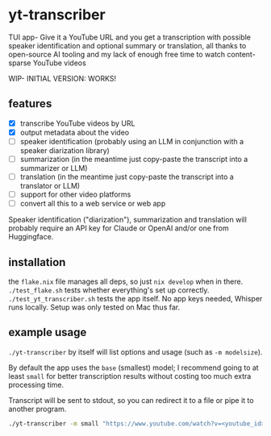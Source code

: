 # yt-transcriber

TUI app- Give it a YouTube URL and you get a transcription with possible speaker identification and optional summary or translation, all thanks to open-source AI tooling and my lack of enough free time to watch content-sparse YouTube videos

WIP- INITIAL VERSION: WORKS!

## features

- [x] transcribe YouTube videos by URL
- [x] output metadata about the video
- [ ] speaker identification (probably using an LLM in conjunction with a speaker diarization library)
- [ ] summarization (in the meantime just copy-paste the transcript into a summarizer or LLM)
- [ ] translation (in the meantime just copy-paste the transcript into a translator or LLM)
- [ ] support for other video platforms
- [ ] convert all this to a web service or web app

Speaker identification ("diarization"), summarization and translation will probably require an API key for Claude or OpenAI and/or one from Huggingface.

## installation

the `flake.nix` file manages all deps, so just `nix develop` when in there.
`./test_flake.sh` tests whether everything's set up correctly.
`./test_yt_transcriber.sh` tests the app itself.
No app keys needed, Whisper runs locally.
Setup was only tested on Mac thus far.

## example usage

`./yt-transcriber` by itself will list options and usage (such as `-m modelsize`).

By default the app uses the `base` (smallest) model; I recommend going to at least `small` for better transcription results without costing too much extra processing time.

Transcript will be sent to stdout, so you can redirect it to a file or pipe it to another program.

```bash
./yt-transcriber -m small "https://www.youtube.com/watch?v=<youtube_id>" > ~/Documents/transcript.txt
```
